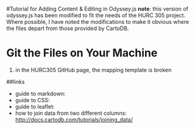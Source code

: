 #Tutorial for Adding Content & Editing in Odyssey.js
__note__: this version of odyssey.js has been modified to fit the needs of the HURC 305 project.  
Where possible, I have noted the modifications to make it obvious where the files depart from those provided by CartoDB.

# Git the Files on Your Machine
 1. in the HURC305 GitHub page, the mapping template is broken

##links

* guide to markdown: 
* guide to CSS: 
* guide to leaflet:
* how to join data from two different columns: http://docs.cartodb.com/tutorials/joining_data/
